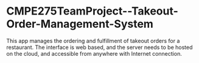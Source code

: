 # CMPE275TeamProject--Takeout-Order-Management-System

This app manages the ordering and fulfillment of takeout orders for a restaurant. The interface is web based, and the server needs 
to be hosted on the cloud, and accessible from anywhere with Internet connection.
